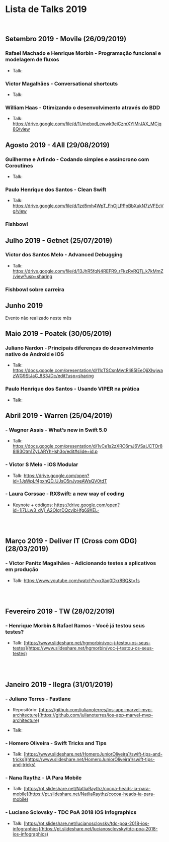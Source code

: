 # Lista de Talks 2019

<br>

## Setembro 2019 - Movile (26/09/2019)

### Rafael Machado e Henrique Morbin - Programação funcional e modelagem de fluxos

- Talk:

### Victor Magalhães - Conversational shortcuts

- Talk:

### William Haas - Otimizando o desenvolvimento através do BDD

- Talk: https://drive.google.com/file/d/1UmebxdLewwk9eiCzmXYIMrJAX_MCjq8Q/view

## Agosto 2019 - 4All (29/08/2019)

### Guilherme e Arlindo - Codando simples e assíncrono com Coroutines

- Talk:

### Paulo Henrique dos Santos - Clean Swift

- Talk: https://drive.google.com/file/d/1zd5mh4WpT_FhOjLPPpBbXukN7zVFEcVg/view

### Fishbowl

## Julho 2019 - Getnet (25/07/2019)

### Victor dos Santos Melo - Advanced Debugging

- Talk: https://drive.google.com/file/d/13JhR5fqN4REFR9_rFkzRvRQTj_k7kMmZ/view?usp=sharing

### Fishbowl sobre carreira

## Junho 2019

Evento não realizado neste mês

## Maio 2019 - Poatek (30/05/2019)

### Juliano Nardon - Principais diferenças do desenvolvimento nativo de Android e iOS

- Talk: https://docs.google.com/presentation/d/11cTSCsnMwtRIi85IEeOjjXlwjwazWG9StJaC_8S3JDc/edit?usp=sharing

### Paulo Henrique dos Santos - Usando VIPER na prática

- Talk:

## Abril 2019 - Warren (25/04/2019)

### - Wagner Assis - What’s new in Swift 5.0

- Talk: https://docs.google.com/presentation/d/1vCe1s2zXRC6mJ6VSaUCTOr88I93Otm1ZyLARYhHsh3o/edit#slide=id.p

### - Victor S Melo - iOS Modular

- Talk: https://drive.google.com/open?id=1JsWpLf4pxhQD_UJsO5nJyxeAWsQV0tdT

### - Laura Corssac - RXSwift: a new way of coding

- Keynote + códigos: https://drive.google.com/open?id=1j7LLw3_dVj_A2OlgrDQcvibHfg69XEL-

<br><br>

## Março 2019 - Deliver IT (Cross com GDG) (28/03/2019)

### - Victor Panitz Magalhães - Adicionando testes a aplicativos em produção

- Talk: https://www.youtube.com/watch?v=xXaq0Dkr8BQ&t=1s

<br><br>

## Fevereiro 2019 - TW (28/02/2019)

### - Henrique Morbin & Rafael Ramos - Você já testou seus testes?

- Talk: [https://www.slideshare.net/hgmorbin/voc-j-testou-os-seus-testes](https://www.slideshare.net/hgmorbin/voc-j-testou-os-seus-testes)

<br><br>

## Janeiro 2019 - Ilegra (31/01/2019)

### - Juliano Terres - Fastlane

- Repositório: [https://github.com/julianoterres/ios-app-marvel-mvp-architecture](https://github.com/julianoterres/ios-app-marvel-mvp-architecture)

- Talk:

### - Homero Oliveira - Swift Tricks and Tips

- Talk: [https://www.slideshare.net/HomeroJuniorOliveira1/swift-tips-and-tricks](https://www.slideshare.net/HomeroJuniorOliveira1/swift-tips-and-tricks)


### - Nana Raythz - IA Para Mobile

- Talk: [https://pt.slideshare.net/NatliaRaythz/cocoa-heads-ia-para-mobile](https://pt.slideshare.net/NatliaRaythz/cocoa-heads-ia-para-mobile)


### - Luciano Sclovsky - TDC PoA 2018 iOS Infographics

- Talk: [https://pt.slideshare.net/lucianosclovsky/tdc-poa-2018-ios-infographics](https://pt.slideshare.net/lucianosclovsky/tdc-poa-2018-ios-infographics)
